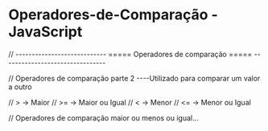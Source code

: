 # Operadores-de-Comparação - JavaScript


// ---------------------------- ===== Operadores de comparação ===== --------------------------------


// Operadores de comparação parte 2 ----Utilizado para comparar um valor a outro


// >   -> Maior
// >=  -> Maior ou Igual
// <   -> Menor
// <=  -> Menor ou Igual

// Operadores de comparação  maior ou menos ou igual...
